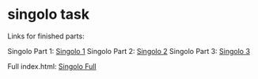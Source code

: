 # singolo task

Links for finished parts:

Singolo Part 1: [Singolo 1](bol4onok.github.io/singolo/singolo1.html)
Singolo Part 2: [Singolo 2](bol4onok.github.io/singolo/singolo2.html)
Singolo Part 3: [Singolo 3](bol4onok.github.io/singolo/singolo3.html)

Full index.html: [Singolo Full](bol4onok.github.io/singolo/)
